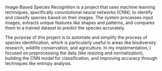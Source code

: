Image-Based Species Recognition is a project that uses machine learning techniques, specifically convolutional neural networks (CNN), to identify and classify species based on their images. The system processes input images, extracts unique features like shapes and patterns, and compares them to a trained dataset to predict the species accurately.

The purpose of this project is to automate and simplify the process of species identification, which is particularly useful in areas like biodiversity research, wildlife conservation, and agriculture. In my implementation, I focused on preprocessing the data (like resizing and normalization), building the CNN model for classification, and improving accuracy through techniques like entropy analysis.
